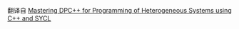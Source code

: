 


翻译自 [Mastering DPC++ for Programming of Heterogeneous Systems using C++ and SYCL](https://link.springer.com/book/10.1007/978-1-4842-5574-2)
